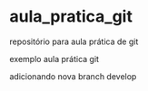 # aula_pratica_git
repositório para aula prática de git

exemplo aula prática git

adicionando nova branch develop